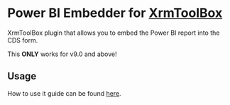 # Power BI Embedder for [XrmToolBox](http://www.xrmtoolbox.com)
XrmToolBox plugin that allows you to embed the Power BI report into the CDS form.

This **ONLY** works for v9.0 and above!

## Usage

How to use it guide can be found [here](https://dynamicsninja.blog/2019/12/05/power-bi-embedder-for-xrmtoolbox/).